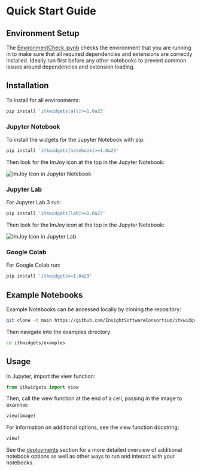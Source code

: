 # Quick Start Guide

## Environment Setup

The [EnvironmentCheck.ipynb](https://github.com/InsightSoftwareConsortium/itkwidgets/blob/main/examples/EnvironmentCheck.ipynb) checks the environment that you are running in to make sure that all required dependencies and extensions are correctly installed. Ideally run first before any other notebooks to prevent common issues around dependencies and extension loading.

## Installation

To install for all environments:

```bash
pip install 'itkwidgets[all]>=1.0a23'
```

### Jupyter Notebook

To install the widgets for the Jupyter Notebook with pip:

```bash
pip install 'itkwidgets[notebook]>=1.0a23'
```

Then look for the ImJoy icon at the top in the Jupyter Notebook:

![ImJoy Icon in Jupyter Notebook](images/imjoy-notebook.png)

### Jupyter Lab

For Jupyter Lab 3 run:

```bash
pip install 'itkwidgets[lab]>=1.0a23'
```

Then look for the ImJoy icon at the top in the Jupyter Notebook:

![ImJoy Icon in Jupyter Lab](images/imjoy-lab.png)

### Google Colab

For Google Colab run:

```bash
pip install 'itkwidgets>=1.0a23'
```

## Example Notebooks

Example Notebooks can be accessed locally by cloning the repository:

```bash
git clone -b main https://github.com/InsightSoftwareConsortium/itkwidgets.git
```

Then navigate into the examples directory:

```bash
cd itkwidgets/examples
```

## Usage

In Jupyter, import the view function:

```python
from itkwidgets import view
```

Then, call the view function at the end of a cell, passing in the image to examine:

```python
view(image)
```

For information on additional options, see the view function docstring:

```python
view?
```

See the [deployments](deployments.md) section for a more detailed overview of additional notebook
options as well as other ways to run and interact with your notebooks.
